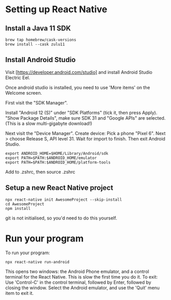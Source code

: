 # Setting up React Native

## Install a Java 11 SDK

```
brew tap homebrew/cask-versions
brew install --cask zulu11
```

## Install Android Studio

Visit [https://developer.android.com/studio] and install Android Studio Electric Eel.

Once android studio is installed, you need to use 'More items' on the Welcome screen.

First visit the "SDK Manager".

Install "Android 12 (S)" under "SDK Platforms" (tick it, then press Apply).
	"Show Package Details", make sure SDK 31 and "Google APIs" are selected.
	(This is a slow multi-gigabyte download!)
  
Next visit the "Device Manager". Create device: Pick a phone "Pixel 6". Next > choose Release S, API level 31.
Wait for import to finish.  Then exit Android Studio.
	
```
export ANDROID_HOME=$HOME/Library/Android/sdk
export PATH=$PATH:$ANDROID_HOME/emulator
export PATH=$PATH:$ANDROID_HOME/platform-tools
```
Add to .zshrc, then source .zshrc 

## Setup a new React Native project

```
npx react-native init AwesomeProject --skip-install 
cd AwesomeProject
npm install
```

git is not initialised, so you'd need to do this yourself.

# Run your program

To run your program:

```
npx react-native run-android
```

This opens two windows: the Android Phone emulator, and a control terminal for the React Native.  This is slow the first time you do it.
To exit: Use 'Control-C' in the control terminal, followed by Enter, followed by closing the window.
Select the Android emulator, and use the 'Quit' menu item to exit it.
